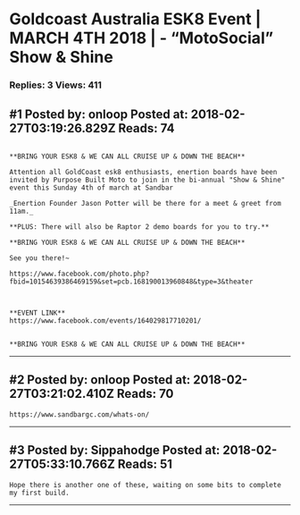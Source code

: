 # Goldcoast Australia ESK8 Event &#124; MARCH 4TH 2018 &#124; - &ldquo;MotoSocial&rdquo; Show &amp; Shine

### Replies: 3 Views: 411

## \#1 Posted by: onloop Posted at: 2018-02-27T03:19:26.829Z Reads: 74

```

**BRING YOUR ESK8 & WE CAN ALL CRUISE UP & DOWN THE BEACH**

Attention all GoldCoast esk8 enthusiasts, enertion boards have been invited by Purpose Built Moto to join in the bi-annual "Show & Shine" event this Sunday 4th of march at Sandbar

_Enertion Founder Jason Potter will be there for a meet & greet from 11am._

**PLUS: There will also be Raptor 2 demo boards for you to try.**

**BRING YOUR ESK8 & WE CAN ALL CRUISE UP & DOWN THE BEACH**

See you there!~

https://www.facebook.com/photo.php?fbid=10154639386469159&set=pcb.168190013960848&type=3&theater



**EVENT LINK**
https://www.facebook.com/events/164029817710201/


**BRING YOUR ESK8 & WE CAN ALL CRUISE UP & DOWN THE BEACH**
```

---
## \#2 Posted by: onloop Posted at: 2018-02-27T03:21:02.410Z Reads: 70

```
https://www.sandbargc.com/whats-on/
```

---
## \#3 Posted by: Sippahodge Posted at: 2018-02-27T05:33:10.766Z Reads: 51

```
Hope there is another one of these, waiting on some bits to complete my first build.
```

---
